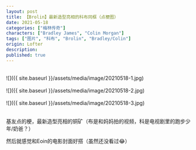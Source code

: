 ```yaml
---
layout: post
title: 【Brolin】最新造型亮相的科布同框（点梗图）
date: 2021-05-18
categories: ["梅林传奇"]
characters: ["Bradley James", "Colin Morgan"]
tags: ["图片", "科布", "Brolin", "Bradley/Colin"]
origin: Lofter
description: 
published: true
---
```


<br>
![]({{ site.baseurl }}/assets/media/image/20210518-1.jpg)
<br><br>
![]({{ site.baseurl }}/assets/media/image/20210518-2.jpg)
<br><br>
![]({{ site.baseurl }}/assets/media/image/20210518-3.jpg)
<br><br>

基友点的梗，最新造型亮相的铜矿（布是和妈妈拍的视频，科是电视剧里的跑步少年/奶爸？）

然后就感觉和Eoin的电影封面好搭（虽然还没看过😂）
